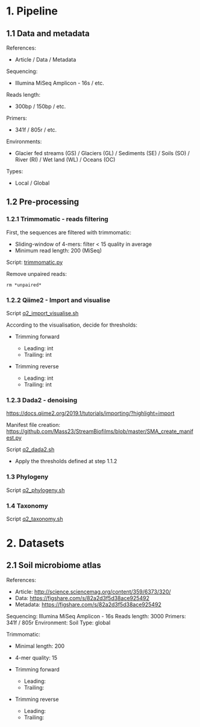 # 1. Pipeline
## 1.1 Data and metadata
References:
- Article / Data / Metadata

Sequencing: 
  - Illumina MiSeq Amplicon - 16s / etc.
  
Reads length:
  - 300bp / 150bp / etc.
  
Primers: 
  - 341f / 805r / etc.

Environments:
  - Glacier fed streams (GS) / Glaciers (GL) / Sediments (SE) / Soils (SO) / River (RI) / Wet land (WL) / Oceans (OC)
 
Types:
  - Local / Global

## 1.2 Pre-processing
### 1.2.1 Trimmomatic - reads filtering
First, the sequences are filtered with trimmomatic:
- Sliding-window of 4-mers: filter < 15 quality in average
- Minimum read length: 200 (MiSeq)

Script: [trimmomatic.py](https://github.com/Mass23/StreamBiofilms/blob/master/trimmomatic.py)

Remove unpaired reads:
```
rm *unpaired*
```

### 1.2.2 Qiime2 - Import and visualise

Script [q2_import_visualise.sh](https://github.com/Mass23/StreamBiofilms/blob/master/q2_import_visualise.sh)
 
 According to the visualisation, decide for thresholds:

- Trimming forward
    - Leading:  int
    - Trailing: int
    
- Trimming reverse
    - Leading:  int
    - Trailing: int

### 1.2.3 Dada2 - denoising
https://docs.qiime2.org/2019.1/tutorials/importing/?highlight=import

Manifest file creation: https://github.com/Mass23/StreamBiofilms/blob/master/SMA_create_manifest.py

Script [q2_dada2.sh](https://github.com/Mass23/StreamBiofilms/blob/master/q2_dada2.sh)
- Apply the thresholds defined at step 1.1.2


### 1.3 Phylogeny
Script [q2_phylogeny.sh](https://github.com/Mass23/StreamBiofilms/blob/master/q2_phylogeny.sh)

### 1.4 Taxonomy
Script [q2_taxonomy.sh](https://github.com/Mass23/StreamBiofilms/blob/master/q2_phylogeny.sh)

# 2. Datasets
## 2.1 Soil microbiome atlas
References:
- Article: http://science.sciencemag.org/content/359/6373/320/
- Data: https://figshare.com/s/82a2d3f5d38ace925492
- Metadata: https://figshare.com/s/82a2d3f5d38ace925492

Sequencing: Illumina MiSeq Amplicon - 16s
Reads length: 3000
Primers: 341f / 805r
Environment: Soil
Type: global

Trimmomatic:
- Minimal length: 200
- 4-mer quality: 15

- Trimming forward
    - Leading:
    - Trailing:
    
- Trimming reverse
    - Leading:
    - Trailing:
